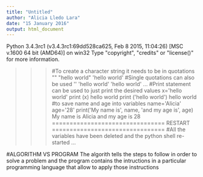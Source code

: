 ```yaml
---
title: "Untitled"
author: "Alicia Lledo Lara"
date: "15 January 2016"
output: html_document
---
```


Python 3.4.3rc1 (v3.4.3rc1:69dd528ca625, Feb  8 2015, 11:04:26) [MSC v.1600 64 bit (AMD64)] on win32
Type "copyright", "credits" or "license()" for more information.

>>> #To create a character string it needs to be in quotations ""
>>> "hello world"
'hello world'
>>> #Single quotations can also be used ''
>>> 'hello world'
'hello world'
...
>>> #Print statement can be used to just print the desired values
>>> x='hello world'
>>> print (x)
hello world
>>> print ('hello world')
hello world
>>>#to save name and age into variables
>>> name='Alicia'
>>> age='28'
>>> print('My name is', name, 'and my age is', age)
My name is Alicia and my age is 28
>>> ================================ RESTART ================================
>>> #All the variables have been deleted and the python shell re-started
...


#ALGORITHM VS PROGRAM
The algorith tells the steps to follow in order to solve a problem and the program contains the intructions
in a particular programming language that allow to apply those instructions